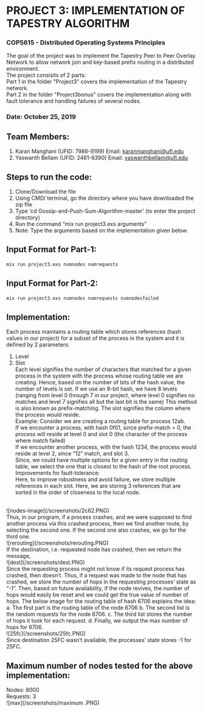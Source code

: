 
# PROJECT 3:  IMPLEMENTATION OF TAPESTRY  ALGORITHM

### COP5615 - Distributed Operating Systems Principles

The goal of the project was to implement the Tapestry Peer to Peer Overlay Network to allow network join and key-based prefix routing in a distributed environment.  
The project consisits of 2 parts:  
Part 1 in the folder "Project3" covers the implementation of the Tapestry network.  
Part 2 in the folder "Project3bonus" covers the implementation along with fault tolerance and handling failures of several nodes.  

### Date: October 25, 2019

## Team Members:
1.	Karan Manghani (UFID: 7986-9199) Email: karanmanghani@ufl.edu
2.	Yaswanth Bellam (UFID: 2461-6390) Email: yaswanthbellam@ufl.edu

## Steps to run the code: 
1.	Clone/Download the file
2.	Using CMD/ terminal, go the directory where you have downloaded the zip file
3.	Type  ‘cd Gossip-and-Push-Sum-Algorithm-master' (to enter the project directory)
4.	Run the command “mix run project3.exs arguments”
5.	Note: Type the arguments based on the implementation given below.

## Input Format for Part-1: 
```sh
mix run project3.exs numnodes numrequests 
```

## Input Format for Part-2: 
```sh
mix run project3.exs numnodes numrequests numnodesfailed
```

## Implementation: 

Each process maintains a routing table which stores references (hash values in our project) for a subset of the process in the system and it is defined by 2 parameters:
1.	Level 
2.	Slot  
Each level signifies the number of characters that matched for a given process in the system with the process whose routing table we are creating. Hence, based on the number of bits of the hash value, the number of levels is set.  If we use an 8-bit hash, we have 8 levels (ranging from level 0 through 7 in our project, where level 0 signifies no matches and level 7 signifies all but the last bit is the same) This method is also known as prefix-matching.   The slot signifies the column where the process would reside.  
Example: Consider we are creating a routing table for process 12ab.  
If we encounter a process, with hash 0f01, since prefix-match = 0, the process will reside at level 0 and slot 0 (the character of the process where match failed)  
If we encounter another process, with the hash 1234, the process would reside at level 2, since “12” match, and slot 3.  
Since, we could have multiple options for a given entry in the routing table, we select the one that is closest to the hash of the root process.  
Improvements for fault-tolerance:  
Here, to improve robustness and avoid failure, we store multiple references in each slot. Here, we are storing 3 references that are sorted in the order of closeness to the local node.   
<br/>
![nodes-image](/screenshots/2c62.PNG)
<br/>
Thus, in our program, if a process crashes, and we were supposed to find another process via this crashed process, then we find another route, by selecting the second one. If the second one also crashes, we go for the third one.

<br/>
![rerouting](/screenshots/rerouting.PNG)

<br/>
If the destination, i.e. requested node has crashed, then we return the message,

<br/>
![dest](/screenshots/dest.PNG)

<br/>
Since the requesting process might not know if its request process has crashed, then doesn’t. Thus, if a request was made to the node that has crashed, we store the number of hops in the requesting processes’ state as “-1”.    Then, based on future availability, if the node revives, the number of hops would easily be reset and we could get the true value of number of hops.  
The below image for the routing table of hash 6706 explains the idea:  
a.	The first part is the routing table of the node 6706  
b.	The second list is the random requests for the node 6706.  
c.	The third list stores the number of hops it took for each request.   
d.	Finally, we output the max number of hops for 6706. 
<br/> 
![25fc](/screenshots/25fc.PNG)

<br/>
Since destination 25FC wasn’t available, the processes’ state stores -1 for 25FC.  


## Maximum number of nodes tested for the above implementation:
Nodes: 8000  
Requests: 3  
![max](/screenshots/maximum .PNG)
